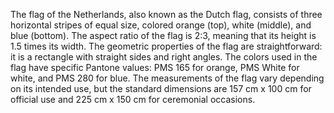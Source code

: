 The flag of the Netherlands, also known as the Dutch flag, consists of three horizontal stripes of equal size, colored orange (top), white (middle), and blue (bottom). The aspect ratio of the flag is 2:3, meaning that its height is 1.5 times its width. The geometric properties of the flag are straightforward: it is a rectangle with straight sides and right angles. The colors used in the flag have specific Pantone values: PMS 165 for orange, PMS White for white, and PMS 280 for blue. The measurements of the flag vary depending on its intended use, but the standard dimensions are 157 cm x 100 cm for official use and 225 cm x 150 cm for ceremonial occasions.